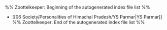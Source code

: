%% Zoottelkeeper: Beginning of the autogenerated index file list  %%
-  [[06 Society/Personalities of Himachal Pradesh/YS Parmar|YS Parmar]]
%% Zoottelkeeper: End of the autogenerated index file list  %%
